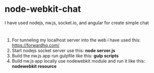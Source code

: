 # node-webkit-chat
I have used nodejs, nw.js, socket.io, and angular for create simple chat

#

1. For tunneling my localhost server into the web i have used this: https://forwardhq.com/
2. Start nodejs socket server use this: **node server.js**
3. Build the nw.js app run gulpfile like this: **gulp scripts**
4. Build nw.js app locally use nodewebkit module and run it like this: **nodewebkit resource**
